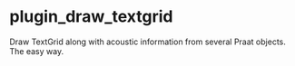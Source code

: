 # plugin_draw_textgrid
Draw TextGrid along with acoustic information from several Praat objects. The easy way.
